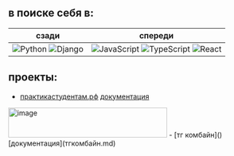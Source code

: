 ## в поиске себя в:

| сзади | спереди |
|---------|----------|
| <img src="https://img.shields.io/badge/python-3670A0?style=for-the-badge&logo=python&logoColor=ffdd54" alt="Python"> <img src="https://img.shields.io/badge/django-%23092E20.svg?style=for-the-badge&logo=django&logoColor=white" alt="Django"> | <img src="https://img.shields.io/badge/javascript-%23323330.svg?style=for-the-badge&logo=javascript&logoColor=%23F7DF1E" alt="JavaScript"> <img src="https://img.shields.io/badge/typescript-%23007ACC.svg?style=for-the-badge&logo=typescript&logoColor=white" alt="TypeScript"> <img src="https://img.shields.io/badge/react-%2320232a.svg?style=for-the-badge&logo=react&logoColor=%2361DAFB" alt="React"> |

## проекты:
- [практикастудентам.рф](https://xn--80aaapfpnbwiomskedn.xn--p1ai/) [документация](почтовыйсервис.md) 
<img width="319" height="60" alt="image" src="https://github.com/user-attachments/assets/9861ba8a-b26c-4875-aa03-8af536afa2c6" />
- [тг комбайн]() [документация](тгкомбайн.md) 
